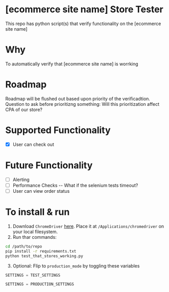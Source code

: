 # [ecommerce site name] Store Tester

This repo has python script(s) that verify functionality on the [ecommerce site name]

# Why

To automatically verify that [ecommerce site name] is worrking

# Roadmap

Roadmap will be flushed out based upon priority of the verificadtion.  Question to ask before prioritizng something: Will this prioritization affect CPA of our store?

# Supported Functionality
* [X] User can check out

# Future Functionality
* [ ] Alerting
* [ ] Performance Checks -- What if the selenium tests timeout?
* [ ] User can view order status

# To install & run

1. Download `ChromeDriver` [here](https://sites.google.com/a/chromium.org/chromedriver/downloads). Place it at `/Applications/chromedriver` on your local filesystem.
2. Run thar commands:

```bash
cd /path/to/repo
pip install -r requirements.txt
python test_that_stores_working.py
```
3. Optional: Flip to `production_mode` by toggling these variables

```python
SETTINGS = TEST_SETTINGS
```

```python
SETTINGS = PRODUCTION_SETTINGS
```



